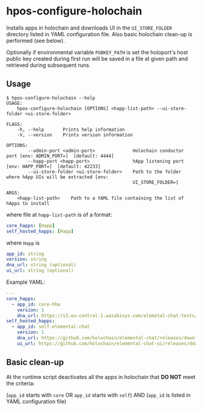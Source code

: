 # hpos-configure-holochain
Installs apps in holochain and downloads UI in the `UI_STORE_FOLDER` directory listed in YAML configuration file. Also basic holochain clean-up is performed (see below).

Optionally if environmental variable `PUBKEY_PATH` is set the holoport's host public key created during first run will be saved in a file at given path and retrieved during subsequent runs.

## Usage

```
$ hpos-configure-holochain --help
USAGE:
    hpos-configure-holochain [OPTIONS] <happ-list-path> --ui-store-folder <ui-store-folder>

FLAGS:
    -h, --help       Prints help information
    -V, --version    Prints version information

OPTIONS:
        --admin-port <admin-port>              Holochain conductor port [env: ADMIN_PORT=]  [default: 4444]
        --happ-port <happ-port>                hApp listening port [env: HAPP_PORT=]  [default: 42233]
        --ui-store-folder <ui-store-folder>    Path to the folder where hApp UIs will be extracted [env:
                                               UI_STORE_FOLDER=]

ARGS:
    <happ-list-path>    Path to a YAML file containing the list of hApps to install

```

where file at `happ-list-path` is of a format:

```yaml
core_happs: [Happ]
self_hosted_happs: [Happ]
```

where `Happ` is

```yaml
app_id: string
version: string
dna_url: string (optional)
ui_url: string (optional)
```

Example YAML:

```yaml
---
core_happs:
  - app_id: core-hha
    version: 1
    dna_url: https://s3.eu-central-1.wasabisys.com/elemetal-chat-tests/hha.dna.gz
self_hosted_happs:
  - app_id: self-elemental-chat
    version: 1
    dna_url: https://github.com/holochain/elemental-chat/releases/download/v0.0.1-alpha3/elemental-chat.dna.gz
    ui_url: https://github.com/holochain/elemental-chat-ui/releases/download/v0.0.1-alpha7/elemental-chat.zip
```
## Basic clean-up

At the runtime script deactivates all the apps in holochain that **DO NOT** meet the criteria:

(`app_id` starts with `core` OR `app_id` starts with `self`) AND (`app_id` is listed in YAML configuration file)
